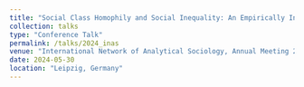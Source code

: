 ```yaml
---
title: "Social Class Homophily and Social Inequality: An Empirically Informed Network Simulation"
collection: talks
type: "Conference Talk"
permalink: /talks/2024_inas
venue: "International Network of Analytical Sociology, Annual Meeting 2024"
date: 2024-05-30
location: "Leipzig, Germany"
---
```

